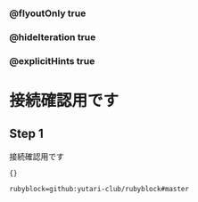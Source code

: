 ### @flyoutOnly true
### @hideIteration true
### @explicitHints true

# 接続確認用です
## Step 1
接続確認用です

```template
{}
```
```package
rubyblock=github:yutari-club/rubyblock#master
```
